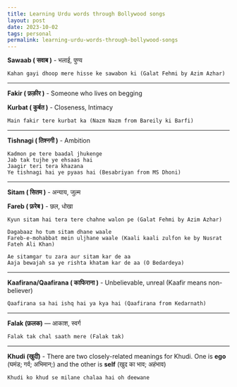```yaml
---
title: Learning Urdu words through Bollywood songs
layout: post
date: 2023-10-02
tags: personal
permalink: learning-urdu-words-through-bollywood-songs
---
```


**Sawaab ( सवाब )** - भलाई, पुण्य

`Kahan gayi dhoop mere hisse ke sawabon ki (Galat Fehmi by Azim Azhar)`

<hr>

**Fakir ( फ़क़ीर )** - Someone who lives on begging

**Kurbat ( कुर्बत )** - Closeness, Intimacy

`Main fakir tere kurbat ka (Nazm Nazm from Bareily ki Barfi)`

<hr>

**Tishnagi ( तिश्नगी )** - Ambition

`Kadmon pe tere baadal jhukenge`<br>
`Jab tak tujhe ye ehsaas hai`<br>
`Jaagir teri tera khazana`<br>
`Ye tishnagi hai ye pyaas hai (Besabriyan from MS Dhoni)`

<hr>

**Sitam ( सितम )** - अन्याय, जुल्म

**Fareb ( फ़रेब )** - छल, धोखा

`Kyun sitam hai tera tere chahne walon pe (Galat Fehmi by Azim Azhar)`

`Dagabaaz ho tum sitam dhane waale`<br>
`Fareb-e-mohabbat mein uljhane waale (Kaali kaali zulfon ke by Nusrat Fateh Ali Khan)`

`Ae sitamgar tu zara aur sitam kar de aa`<br>
`Aaja bewajah sa ye rishta khatam kar de aa (O Bedardeya)`

<hr>

**Kaafirana/Qaafirana ( काफिराना )** - Unbelievable, unreal (Kaafir means non-believer)

`Qaafirana sa hai ishq hai ya kya hai (Qaafirana from Kedarnath)`

<hr>

**Falak (फ़लक)** — आकाश, स्वर्ग

`Falak tak chal saath mere (Falak tak)`

<hr>

**Khudi (खुदी)** - There are two closely-related meanings for Khudi. One is **ego** (घमंड; गर्व; अभिमान;) and the other is **self** (खुद का भाव; अहंभाव)

`Khudi ko khud se milane chalaa hai oh deewane`